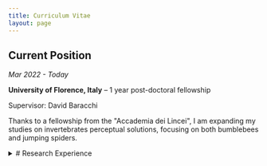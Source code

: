 ```yaml
---
title: Curriculum Vitae
layout: page
---
```


## Current Position
*Mar 2022 - Today*

**University of Florence, Italy** – 1 year post-doctoral fellowship

Supervisor: David Baracchi

Thanks to a fellowship from the "Accademia dei Lincei", I am expanding my studies on invertebrates perceptual solutions, focusing on both bumblebees and jumping spiders.

<details>
  <summary>
  # Research Experience 
</summary>

 </details>